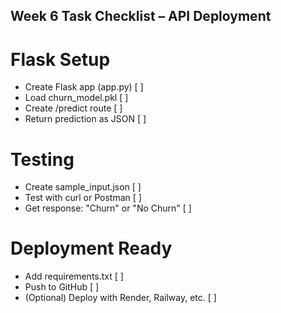 ## Week 6 Task Checklist – API Deployment

# Flask Setup
-  Create Flask app (app.py) [ ]
-  Load churn_model.pkl [ ]
-  Create /predict route [ ]
-  Return prediction as JSON [ ]

# Testing
-  Create sample_input.json [ ]
-  Test with curl or Postman [ ]
-  Get response: "Churn" or "No Churn" [ ]

# Deployment Ready
-  Add requirements.txt [ ]
-  Push to GitHub [ ]
-  (Optional) Deploy with Render, Railway, etc. [ ]
